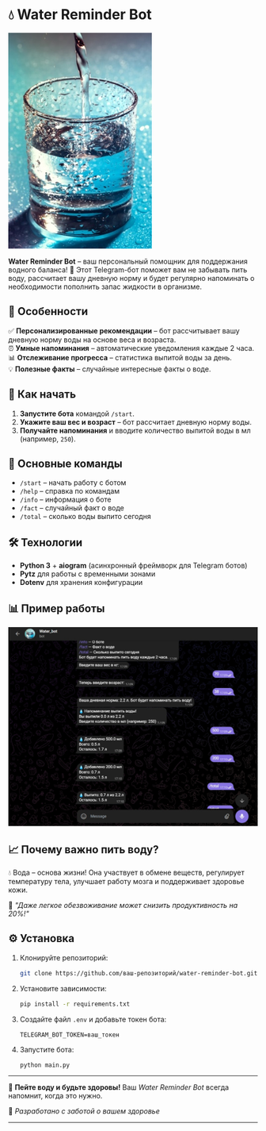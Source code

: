 # 💧 Water Reminder Bot  

![Water Reminder Banner](images/стакан.jpg)  

**Water Reminder Bot** – ваш персональный помощник для поддержания водного баланса! 🌊 Этот Telegram-бот поможет вам не забывать пить воду, рассчитает вашу дневную норму и будет регулярно напоминать о необходимости пополнить запас жидкости в организме.  

## 🌟 Особенности  

✅ **Персонализированные рекомендации** – бот рассчитывает вашу дневную норму воды на основе веса и возраста.  
⏰ **Умные напоминания** – автоматические уведомления каждые 2 часа.  
📊 **Отслеживание прогресса** – статистика выпитой воды за день.  
💡 **Полезные факты** – случайные интересные факты о воде.  

## 🚀 Как начать  

1. **Запустите бота** командой `/start`.  
2. **Укажите ваш вес и возраст** – бот рассчитает дневную норму воды.  
3. **Получайте напоминания** и вводите количество выпитой воды в мл (например, `250`).  

## 📌 Основные команды  

- `/start` – начать работу с ботом  
- `/help` – справка по командам  
- `/info` – информация о боте  
- `/fact` – случайный факт о воде  
- `/total` – сколько воды выпито сегодня  

## 🛠 Технологии  

- **Python 3** + **aiogram** (асинхронный фреймворк для Telegram ботов)  
- **Pytz** для работы с временными зонами  
- **Dotenv** для хранения конфигурации  

## 📊 Пример работы  

![Пример диалога](images/работа.jpg)  

## 📈 Почему важно пить воду?  

💧 Вода – основа жизни! Она участвует в обмене веществ, регулирует температуру тела, улучшает работу мозга и поддерживает здоровье кожи.  

🔹 *"Даже легкое обезвоживание может снизить продуктивность на 20%!"*  

## ⚙ Установка  

1. Клонируйте репозиторий:  
   ```bash
   git clone https://github.com/ваш-репозиторий/water-reminder-bot.git
   ```  
2. Установите зависимости:  
   ```bash
   pip install -r requirements.txt
   ```  
3. Создайте файл `.env` и добавьте токен бота:  
   ```env
   TELEGRAM_BOT_TOKEN=ваш_токен
   ```  
4. Запустите бота:  
   ```bash
   python main.py
   ```  

---  

💙 **Пейте воду и будьте здоровы!** Ваш *Water Reminder Bot* всегда напомнит, когда это нужно.  

🔗 *Разработано с заботой о вашем здоровье*  

---  

